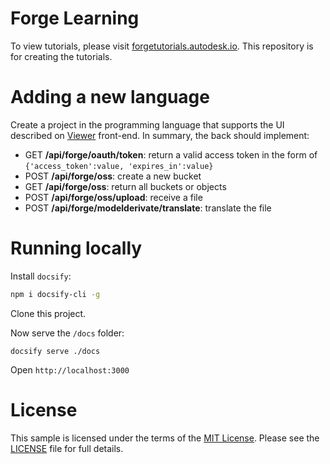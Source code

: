 # Forge Learning

To view tutorials, please visit [forgetutorials.autodesk.io](http://forgetutorials.autodesk.io). This repository is for creating the tutorials.

# Adding a new language

Create a project in the programming language that supports the UI described on [Viewer](/viewer/readme.md) front-end. In summary, the back should implement:

 - GET **/api/forge/oauth/token**: return a valid access token in the form of `{'access_token':value, 'expires_in':value}`
 - POST **/api/forge/oss**: create a new bucket
 - GET **/api/forge/oss**: return all buckets or objects
 - POST **/api/forge/oss/upload**: receive a file
 - POST **/api/forge/modelderivate/translate**: translate the file

# Running locally

Install `docsify`:

```bash
npm i docsify-cli -g
```

Clone this project.

Now serve the `/docs` folder:

```
docsify serve ./docs
```

Open `http://localhost:3000`

# License

This sample is licensed under the terms of the [MIT License](http://opensource.org/licenses/MIT). Please see the [LICENSE](LICENSE) file for full details.